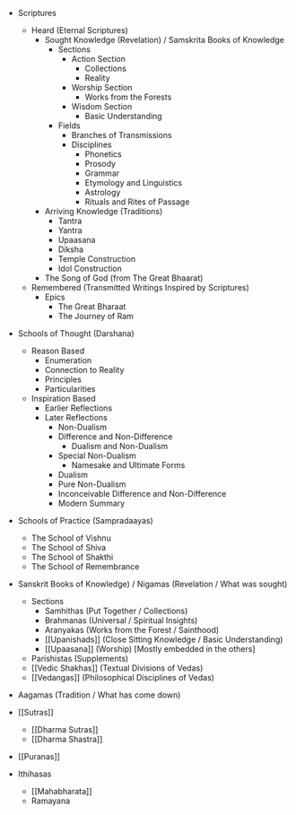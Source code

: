 - Scriptures
	- Heard (Eternal Scriptures)
		- Sought Knowledge (Revelation) / Samskrita Books of Knowledge
			- Sections
				- Action Section
					- Collections
					- Reality
				- Worship Section
					- Works from the Forests
				- Wisdom Section
					- Basic Understanding
			- Fields
				- Branches of Transmissions
				- Disciplines
					- Phonetics
					- Prosody
					- Grammar
					- Etymology and Linguistics
					- Astrology
					- Rituals and Rites of Passage
		- Arriving Knowledge (Traditions)
			- Tantra
			- Yantra
			- Upaasana
			- Diksha
			- Temple Construction
			- Idol Construction
		- The Song of God (from The Great Bhaarat)
	- Remembered (Transmitted Writings Inspired by Scriptures)
		- Epics
			- The Great Bharaat
			- The Journey of Ram
- Schools of Thought (Darshana)
	- Reason Based
		- Enumeration
		- Connection to Reality
		- Principles
		- Particularities
	- Inspiration Based
		- Earlier Reflections
		- Later Reflections
			- Non-Dualism
			- Difference and Non-Difference
				- Dualism and Non-Dualism
			- Special Non-Dualism
				- Namesake and Ultimate Forms
			- Dualism
			- Pure Non-Dualism
			- Inconceivable Difference and Non-Difference
			- Modern Summary
- Schools of Practice (Sampradaayas)
	- The School of Vishnu
	- The School of Shiva
	- The School of Shakthi
	- The School of Remembrance

- Sanskrit Books of Knowledge) / Nigamas (Revelation / What was sought)
	- Sections
		- Samhithas (Put Together / Collections)
		- Brahmanas (Universal / Spiritual Insights)
		- Aranyakas (Works from the Forest / Sainthood)
		- [[Upanishads]] (Close Sitting Knowledge / Basic Understanding)
		- [[Upaasana]] (Worship) [Mostly embedded in the others]
	- Parishistas (Supplements)
	- [[Vedic Shakhas]] (Textual Divisions of Vedas)
	- [[Vedangas]] (Philosophical Disciplines of Vedas)
- Aagamas (Tradition / What has come down)
- [[Sutras]]
	- [[Dharma Sutras]]
	- [[Dharma Shastra]]
- [[Puranas]]
- Ithihasas
	- [[Mahabharata]]
	- Ramayana